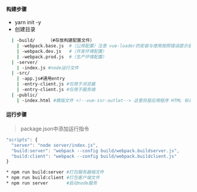 #### 构建步骤
  * yarn init -y
  * 创建目录
  ```bash
    | -build/     （#存放构建配置文件）
      | -webpack.base.js  #（公用配置）注意 vue-loader的安装与使用按照错误提示安装缺少的插件
      | -webpack.dev.js   #（开发环境配置）
      | -webpack.prod.js  #（生产环境配置）
    | -server/
      | -index.js #node运行文件
    | -src/
      | -app.js#通用entry
      | -entry-client.js #仅用于浏览器
      | -entry-client.js #仅用于服务端
    | -public/
      | -index.html #模版文件 <!--vue-ssr-outlet--> 这里将是应用程序 HTML 标记注入的地方
  ```

#### 运行步骤
> package.json中添加运行指令
  ```javascript
  "scripts": {
    "server": "node server/index.js",
    "build:server": "webpack --config build/webpack.buildserver.js",
    "build:client": "webpack --config build/webpack.buildclient.js"
  }
  ```
  ```bash
  * npm run build:server #打包服务器端文件
  * npm run build:client #打包客户端文件
  * npm run server       #启动node服务
  ````